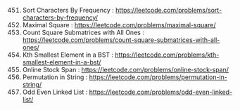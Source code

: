 451. Sort Characters By Frequency : https://leetcode.com/problems/sort-characters-by-frequency/
221. Maximal Square : https://leetcode.com/problems/maximal-square/
1277. Count Square Submatrices with All Ones : https://leetcode.com/problems/count-square-submatrices-with-all-ones/
230. Kth Smallest Element in a BST : https://leetcode.com/problems/kth-smallest-element-in-a-bst/
901. Online Stock Span : https://leetcode.com/problems/online-stock-span/
567. Permutation in String : https://leetcode.com/problems/permutation-in-string/
328. Odd Even Linked List : https://leetcode.com/problems/odd-even-linked-list/

